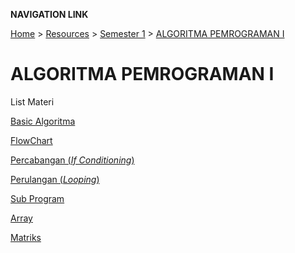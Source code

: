 **NAVIGATION LINK**

[Home](/README.md) > [Resources](/Resources/README.md) > [Semester 1](/Resources/SEMESTER_1/README.md) > [ALGORITMA PEMROGRAMAN I](/Resources/SEMESTER_1/ALPRO/README.md)

# ALGORITMA PEMROGRAMAN I

List Materi

[Basic Algoritma](./1_algoritma/README.md)

[FlowChart](./2_flowchart/README.md)

[Percabangan (_If Conditioning_)](./3_percabangan/README.md)

[Perulangan (_Looping_)](./4_perulangan/README.md)

[Sub Program](./5_sub-program/README.md)

[Array](./6_array/README.md)

[Matriks](./7_matriks/README.md)
